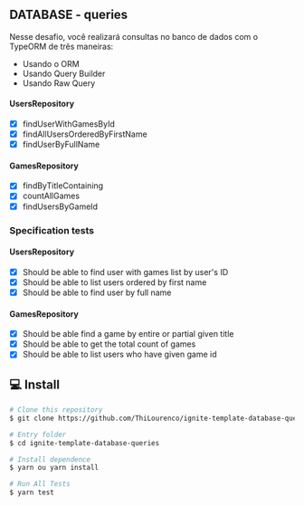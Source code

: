 ## DATABASE - queries

Nesse desafio, você realizará consultas no banco de dados com o TypeORM de três maneiras:

- Usando o ORM
- Usando Query Builder
- Usando Raw Query

#### UsersRepository
- [x] findUserWithGamesById
- [x] findAllUsersOrderedByFirstName
- [x] findUserByFullName

#### GamesRepository
- [x] findByTitleContaining
- [x] countAllGames
- [x] findUsersByGameId

### Specification tests

#### UsersRepository
- [x] Should be able to find user with games list by user's ID
- [x] Should be able to list users ordered by first name
- [x] Should be able to find user by full name

#### GamesRepository
- [x] Should be able find a game by entire or partial given title
- [x] Should be able to get the total count of games
- [x] Should be able to list users who have given game id

## :computer: Install ##

```bash
# Clone this repository
$ git clone https://github.com/ThiLourenco/ignite-template-database-queries

# Entry folder 
$ cd ignite-template-database-queries

# Install dependence
$ yarn ou yarn install

# Run All Tests
$ yarn test

```